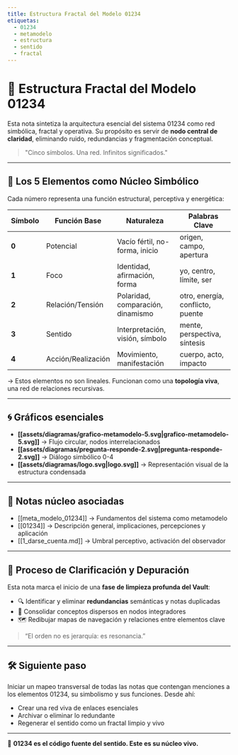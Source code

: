 ```yaml
---
title: Estructura Fractal del Modelo 01234
etiquetas:
  - 01234
  - metamodelo
  - estructura
  - sentido
  - fractal
---
```


# 📡 Estructura Fractal del Modelo 01234

Esta nota sintetiza la arquitectura esencial del sistema 01234 como red simbólica, fractal y operativa. Su propósito es servir de **nodo central de claridad**, eliminando ruido, redundancias y fragmentación conceptual.

> "Cinco símbolos. Una red. Infinitos significados." 

---

## 🔢 Los 5 Elementos como Núcleo Simbólico
Cada número representa una función estructural, perceptiva y energética:

| Símbolo | Función Base     | Naturaleza                         | Palabras Clave                     |
|--------|------------------|------------------------------------|------------------------------------|
| **0**  | Potencial         | Vacío fértil, no-forma, inicio     | origen, campo, apertura            |
| **1**  | Foco              | Identidad, afirmación, forma       | yo, centro, límite, ser            |
| **2**  | Relación/Tensión  | Polaridad, comparación, dinamismo | otro, energía, conflicto, puente   |
| **3**  | Sentido           | Interpretación, visión, símbolo    | mente, perspectiva, síntesis       |
| **4**  | Acción/Realización| Movimiento, manifestación          | cuerpo, acto, impacto              |

→ Estos elementos no son lineales. Funcionan como una **topología viva**, una red de relaciones recursivas.

---

## 🌀 Gráficos esenciales
- **[[assets/diagramas/grafico-metamodelo-5.svg|grafico-metamodelo-5.svg]]** → Flujo circular, nodos interrelacionados
- **[[assets/diagramas/pregunta-responde-2.svg|pregunta-responde-2.svg]]** → Diálogo simbólico 0-4
- **[[assets/diagramas/logo.svg|logo.svg]]** → Representación visual de la estructura condensada

---

## 🧭 Notas núcleo asociadas
- [[meta_modelo_01234]] → Fundamentos del sistema como metamodelo
- [[01234]] → Descripción general, implicaciones, percepciones y aplicación
- [[1_darse_cuenta.md]] → Umbral perceptivo, activación del observador

---

## 🧹 Proceso de Clarificación y Depuración
Esta nota marca el inicio de una **fase de limpieza profunda del Vault**:

- 🔍 Identificar y eliminar **redundancias** semánticas y notas duplicadas
- 🔄 Consolidar conceptos dispersos en nodos integradores
- 🗺 Redibujar mapas de navegación y relaciones entre elementos clave

> “El orden no es jerarquía: es resonancia.”

---

## 🛠 Siguiente paso
Iniciar un mapeo transversal de todas las notas que contengan menciones a los elementos 01234, su simbolismo y sus funciones. Desde ahí:

- Crear una red viva de enlaces esenciales
- Archivar o eliminar lo redundante
- Regenerar el sentido como un fractal limpio y vivo

---

🧬 **01234 es el código fuente del sentido. Este es su núcleo vivo.**